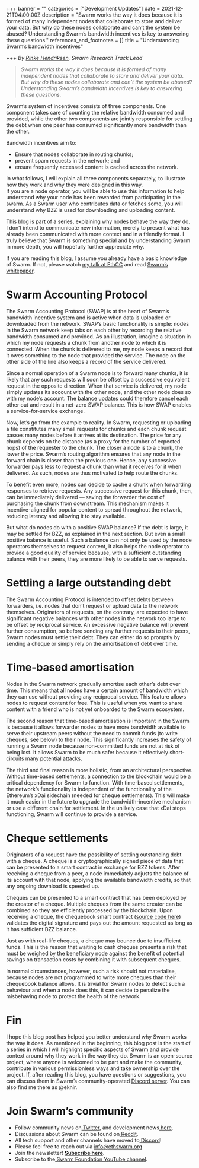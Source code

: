 +++
banner = ""
categories = ["Development Updates"]
date = 2021-12-21T04:00:00Z
description = "Swarm works the way it does because it is formed of many independent nodes that collaborate to store and deliver your data. But why do these nodes collaborate and can’t the system be abused? Understanding Swarm’s bandwidth incentives is key to answering these questions."
references_and_footnotes = []
title = "Understanding Swarm’s bandwidth incentives"

+++
_By_ [_Rinke Hendriksen_](https://twitter.com/EknirNL/)_, Swarm Research Track Lead_

> _Swarm works the way it does because it is formed of many independent nodes that collaborate to store and deliver your data. But why do these nodes collaborate and can’t the system be abused? Understanding Swarm’s bandwidth incentives is key to answering these questions._

Swarm’s system of incentives consists of three components. One component takes care of counting the relative bandwidth consumed and provided, while the other two components are jointly responsible for settling the debt when one peer has consumed significantly more bandwidth than the other.

Bandwidth incentives aim to:

* Ensure that nodes collaborate in routing chunks;
* prevent spam requests in the network; and
* ensure frequently accessed content is cached across the network.

In what follows, I will explain all three components separately, to illustrate how they work and why they were designed in this way.  
If you are a node operator, you will be able to use this information to help understand why your node has been rewarded from participating in the swarm. As a Swarm user who contributes data or fetches some, you will understand why BZZ is used for downloading and uploading content.

This blog is part of a series, explaining why nodes behave the way they do. I don’t intend to communicate new information, merely to present what has already been communicated with more context and in a friendly format. I truly believe that Swarm is something special and by understanding Swarm in more depth, you will hopefully further appreciate why.

If you are reading this blog, I assume you already have a basic knowledge of Swarm. If not, please watch [my talk at EthCC](https://youtu.be/d2TX5AtBcQk?t=363) and read [Swarm’s whitepaper](https://www.ethswarm.org/swarm-whitepaper.pdf).

# Swarm Accounting Protocol

The Swarm Accounting Protocol (SWAP) is at the heart of Swarm’s bandwidth incentive system and is active when data is uploaded or downloaded from the network. SWAP’s basic functionality is simple: nodes in the Swarm network keep tabs on each other by recording the relative bandwidth consumed and provided. As an illustration, imagine a situation in which my node requests a chunk from another node to which it is connected. When the chunk is delivered to me, my node keeps a record that it owes something to the node that provided the service. The node on the other side of the line also keeps a record of the service delivered.

Since a normal operation of a Swarm node is to forward many chunks, it is likely that any such requests will soon be offset by a successive equivalent request in the opposite direction. When that service is delivered, my node simply updates its account with the other node, and the other node does so with my node’s account. The balance updates could therefore cancel each other out and result in a net-zero SWAP balance. This is how SWAP enables a service-for-service exchange.

Now, let’s go from the example to reality. In Swarm, requesting or uploading a file constitutes many small requests for chunks and each chunk request passes many nodes before it arrives at its destination. The price for any chunk depends on the distance (as a proxy for the number of expected hops) of the requester to the chunk. The closer a node is to a chunk, the lower the price. Swarm’s routing algorithm ensures that any node in the forward chain is closer than the previous one. Hence, any successive forwarder pays less to request a chunk than what it receives for it when delivered. As such, nodes are thus motivated to help route the chunks.

To benefit even more, nodes can decide to cache a chunk when forwarding responses to retrieve requests. Any successive request for this chunk, then, can be immediately delivered — saving the forwarder the cost of purchasing the chunk from downstream. This mechanism makes it incentive-aligned for popular content to spread throughout the network, reducing latency and allowing it to stay available.

But what do nodes do with a positive SWAP balance? If the debt is large, it may be settled for BZZ, as explained in the next section. But even a small positive balance is useful. Such a balance can not only be used by the node operators themselves to request content, it also helps the node operator to provide a good quality of service because, with a sufficient outstanding balance with their peers, they are more likely to be able to serve requests.

# Settling a large outstanding debt

The Swarm Accounting Protocol is intended to offset debts between forwarders, i.e. nodes that don’t request or upload data to the network themselves. Originators of requests, on the contrary, are expected to have significant negative balances with other nodes in the network too large to be offset by reciprocal service. An excessive negative balance will prevent further consumption, so before sending any further requests to their peers, Swarm nodes must settle their debt. They can either do so promptly by sending a cheque or simply rely on the amortisation of debt over time.

# Time-based amortisation

Nodes in the Swarm network gradually amortise each other’s debt over time. This means that all nodes have a certain amount of bandwidth which they can use without providing any reciprocal service. This feature allows nodes to request content for free. This is useful when you want to share content with a friend who is not yet onboarded to the Swarm ecosystem.

The second reason that time-based amortisation is important in the Swarm is because it allows forwarder nodes to have more bandwidth available to serve their upstream peers without the need to commit funds (to write cheques, see below) to their node. This significantly increases the safety of running a Swarm node because non-committed funds are not at risk of being lost. It allows Swarm to be much safer because it effectively short-circuits many potential attacks.

The third and final reason is more holistic, from an architectural perspective. Without time-based settlements, a connection to the blockchain would be a critical dependency for Swarm to function. With time-based settlements, the network’s functionality is independent of the functionality of the Ethereum’s xDai sidechain (needed for cheque settlements). This will make it much easier in the future to upgrade the bandwidth-incentive mechanism or use a different chain for settlement. In the unlikely case that xDai stops functioning, Swarm will continue to provide a service.

# Cheque settlements

Originators of a request have the possibility of settling outstanding debt with a cheque. A cheque is a cryptographically signed piece of data that can be presented to a smart contract in exchange for BZZ tokens. After receiving a cheque from a peer, a node immediately adjusts the balance of its account with that node, applying the available bandwidth credits, so that any ongoing download is speeded up.

Cheques can be presented to a smart contract that has been deployed by the creator of a cheque. Multiple cheques from the same creator can be combined so they are efficiently processed by the blockchain. Upon receiving a cheque, the chequebook smart contract ([source code here](https://github.com/ethersphere/swap-swear-and-swindle)) validates the digital signature and pays out the amount requested as long as it has sufficient BZZ balance.

Just as with real-life cheques, a cheque may bounce due to insufficient funds. This is the reason that waiting to cash cheques presents a risk that must be weighed by the beneficiary node against the benefit of potential savings on transaction costs by combining it with subsequent cheques.

In normal circumstances, however, such a risk should not materialise, because nodes are not programmed to write more cheques than their chequebook balance allows. It is trivial for Swarm nodes to detect such a behaviour and when a node does this, it can decide to penalize the misbehaving node to protect the health of the network.

# Fin

I hope this blog post has helped you better understand why Swarm works the way it does. As mentioned in the beginning, this blog post is the start of a series in which I will highlight specific aspects of Swarm and provide context around why they work in the way they do. Swarm is an open-source project, where anyone is welcomed to be part and make the community, contribute in various permissionless ways and take ownership over the project. If, after reading this blog, you have questions or suggestions, you can discuss them in Swarm’s community-operated [Discord server](https://discord.gg/wdghaQsGq5). You can also find me there as @eknir.

# Join Swarm’s community

* Follow community news on[ Twitter](https://twitter.com/ethswarmhive), and development news[ here](https://twitter.com/ethswarm).
* Discussions about Swarm can be found on[ Reddit](https://www.reddit.com/r/ethswarm/).
* All tech support and other channels have moved to[ Discord](https://discord.gg/wdghaQsGq5)!
* Please feel free to reach out via [info@ethswarm.org](mailto:info@ethswarm.org)
* Join the newsletter! [**Subscribe here**](https://www.ethswarm.org/newsletter.html).
* Subscribe to the[ Swarm Foundation YouTube channel](https://www.youtube.com/channel/UCu6ywn9MTqdREuE6xuRkskA/videos).